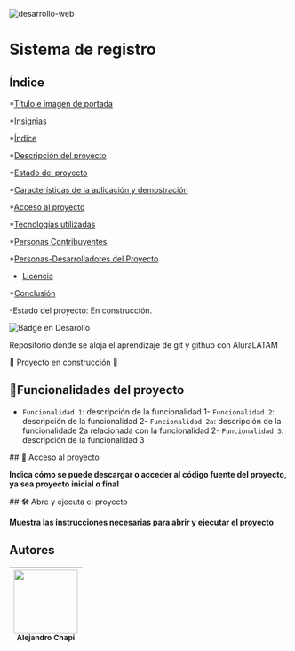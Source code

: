 ![desarrollo-web](https://github.com/alejandrochapi94/sistema-de-registro/assets/83922158/82bd9d46-a6b5-4e44-a0c1-f12a1f7e2ec9)

<h1>Sistema de registro</h1>

## Índice

*[Título e imagen de portada](#Título-e-imagen-de-portada)

*[Insignias](#insignias)

*[Índice](#índice)

*[Descripción del proyecto](#descripción-del-proyecto)

*[Estado del proyecto](#Estado-del-proyecto)

*[Características de la aplicación y demostración](#Características-de-la-aplicación-y-demostración)

*[Acceso al proyecto](#acceso-proyecto)

*[Tecnologías utilizadas](#tecnologías-utilizadas)

*[Personas Contribuyentes](#personas-contribuyentes)

*[Personas-Desarrolladores del Proyecto](#personas-desarrolladores)

* [Licencia](#licencia)

*[Conclusión](#conclusión)

-Estado del proyecto: En construcción.

![Badge en Desarollo](https://img.shields.io/badge/STATUS-EN%20DESAROLLO-green)

Repositorio donde se aloja el aprendizaje de git y github con AluraLATAM

:construction: Proyecto en construcción :construction:

## :hammer:Funcionalidades del proyecto

- `Funcionalidad 1`: descripción de la funcionalidad 1- `Funcionalidad 2`: descripción de la funcionalidad 2- `Funcionalidad 2a`: descripción de la funcionalidade 2a relacionada con la funcionalidad 2- `Funcionalidad 3`: descripción de la funcionalidad 3

\## 📁 Acceso al proyecto

**Indica cómo se puede descargar o acceder al código fuente del proyecto, ya sea proyecto inicial o final**

\## 🛠️ Abre y ejecuta el proyecto

**Muestra las instrucciones necesarias para abrir y ejecutar el proyecto**

## Autores

| [<img src="https://avatars.githubusercontent.com/u/83922158?s=96&v=4" width=115><br><sub>Alejandro Chapi</sub>](https://github.com/alejandrochapi94) 
| :---: | 
